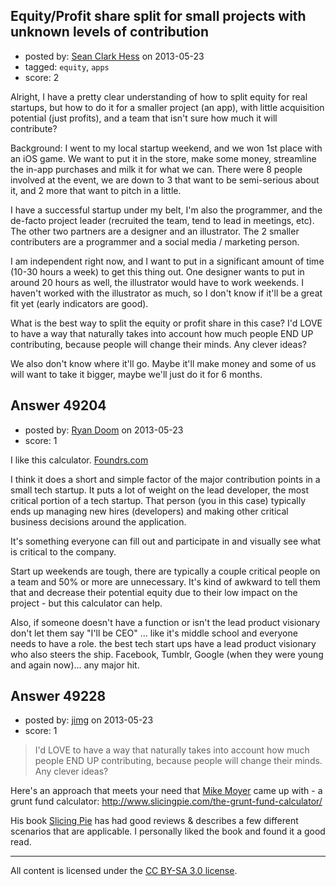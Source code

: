 ## Equity/Profit share split for small projects with unknown levels of contribution

- posted by: [Sean Clark Hess](https://stackexchange.com/users/-1/26347-sean-clark-hess) on 2013-05-23
- tagged: `equity`, `apps`
- score: 2

Alright, I have a pretty clear understanding of how to split equity for real startups, but how to do it for a smaller project (an app), with little acquisition potential (just profits), and a team that isn't sure how much it will contribute? 

Background: I went to my local startup weekend, and we won 1st place with an iOS game. We want to put it in the store, make some money, streamline the in-app purchases and milk it for what we can. There were 8 people involved at the event, we are down to 3 that want to be semi-serious about it, and 2 more that want to pitch in a little. 

I have a successful startup under my belt, I'm also the programmer, and the de-facto project leader (recruited the team, tend to lead in meetings, etc). The other two partners are a designer and an illustrator. The 2 smaller contributers are a programmer and a social media / marketing person. 

I am independent right now, and I want to put in a significant amount of time (10-30 hours a week) to get this thing out. One designer wants to put in around 20 hours as well, the illustrator would have to work weekends. I haven't worked with the illustrator as much, so I don't know if it'll be a great fit yet (early indicators are good). 

What is the best way to split the equity or profit share in this case? I'd LOVE to have a way that naturally takes into account how much people END UP contributing, because people will change their minds. Any clever ideas?

We also don't know where it'll go. Maybe it'll make money and some of us will want to take it bigger, maybe we'll just do it for 6 months. 


## Answer 49204

- posted by: [Ryan Doom](https://stackexchange.com/users/-1/5655-ryan-doom) on 2013-05-23
- score: 1

<p>I like this calculator. <a href="http://foundrs.com/" rel="nofollow">Foundrs.com</a></p>

<p>I think it does a short and simple factor of the major contribution points in a small tech startup. It puts a lot of weight on the lead developer, the most critical portion of a tech startup. That person (you in this case) typically ends up managing new hires (developers) and making other critical business decisions around the application. </p>

<p>It's something everyone can fill out and participate in and visually see what is critical to the company.  </p>

<p>Start up weekends are tough, there are typically a couple critical people on a team and 50% or more are unnecessary.  It's kind of awkward to tell them that and decrease their potential equity due to their low impact on the project - but this calculator can help.  </p>

<p>Also, if someone doesn't have a function or isn't the lead product visionary don't let them say "I'll be CEO" ... like it's middle school and everyone needs to have a role.  the best tech start ups have a lead product visionary who also steers the ship. Facebook, Tumblr, Google (when they were young and again now)... any major hit.</p>



## Answer 49228

- posted by: [jimg](https://stackexchange.com/users/-1/2380-jimg) on 2013-05-23
- score: 1

<blockquote>
  <p>I'd LOVE to have a way that naturally takes into account how much
  people END UP contributing, because people will change their minds.
  Any clever ideas?</p>
</blockquote>

<p>Here's an approach that meets your need that <a href="http://answers.onstartups.com/users/17640/mike-moyer">Mike Moyer</a> came up with - a grunt fund calculator:
<a href="http://www.slicingpie.com/the-grunt-fund-calculator/" rel="nofollow">http://www.slicingpie.com/the-grunt-fund-calculator/</a></p>

<p>His book <a href="http://rads.stackoverflow.com/amzn/click/B0096EFHBI" rel="nofollow">Slicing Pie</a> has had good reviews &amp; describes a few different scenarios that are applicable. I personally liked the book and found it a good read.  </p>




---

All content is licensed under the [CC BY-SA 3.0 license](https://creativecommons.org/licenses/by-sa/3.0/).
